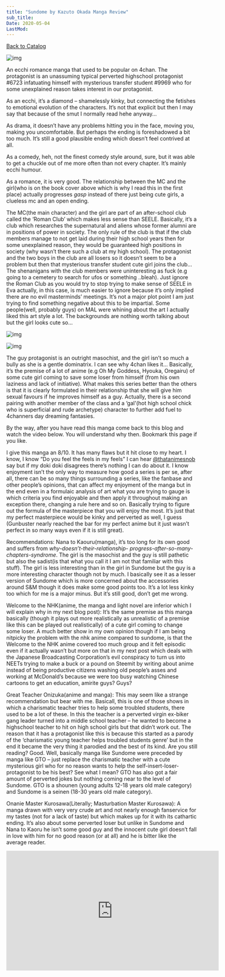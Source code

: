 ```yaml
---
title: "Sundome by Kazuto Okada Manga Review"
sub_title:
Date: 2020-05-04
LastMod:
---
```


[Back to Catalog](https://otaking.xyz/index.html)

![img](https://steemitimages.com/0x0/http://yenpress.us/wp-content/uploads/2008/01/sundome_1.gif)

An ecchi romance manga that used to be popular on 4chan. The protagonist is an unassuming typical perverted highschool protagonist #6723 infatuating himself with mysterious transfer student #9969 who for some unexplained reason takes interest in our protagonist.

As an ecchi, it’s a diamond – shamelessly kinky, but connecting the fetishes to emotional evolution of the characters. It’s not that explicit but then I may say that because of the smut I normally read hehe anyway…

As drama, it doesn’t have any problems hitting you in the face, moving you, making you uncomfortable. But perhaps the ending is foreshadowed a bit too much. It’s still a good plausible ending which doesn’t feel contrived at all.

As a comedy, heh, not the finest comedy style around, sure, but it was able to get a chuckle out of me more often than not every chapter. It’s mainly ecchi humour.

As a romance, it is very good. The relationship between the MC and the girl(who is on the book cover above which is why I read this in the first place) actually progresses *gasp* instead of there just being cute girls, a clueless mc and an open ending.

The MC(the main character) and the girl are part of an after-school club called the ‘Roman Club’ which makes less sense than SEELE. Basically, it’s a club which researches the supernatural and aliens whose former alumni are in positions of power in society. The only rule of the club is that if the club members manage to not get laid during their high school years then for some unexplained reason, they would be guaranteed high positions in society (why wasn’t there such a club at my high school). The protagonist and the two boys in the club are all losers so it doesn’t seem to be a problem but then that mysterious transfer student cute girl joins the club… The shenanigans with the club members were uninteresting as fuck (e.g going to a cemetery to search for ufos or something ..bleah). Just ignore the Roman Club as you would try to stop trying to make sense of SEELE in Eva actually, in this case, is much easier to ignore because it’s only implied there are no evil masterminds’ meetings. It’s not a major plot point I am just trying to find something negative about this to be impartial. Some people(well, probably guys) on MAL were whining about the art I actually liked this art style a lot. The backgrounds are nothing worth talking about but the girl looks cute so…

![img](https://steemitimages.com/640x0/https://images.duckduckgo.com/iu/?u=http%3A%2F%2F3.bp.blogspot.com%2F-3U--8ktqPTw%2FVndMKhSPWbI%2FAAAAAAAtpuM%2FcQuojuNI7aw%2Fw1900%2F22.jpg&f=1)

![img](https://steemitimages.com/640x0/https://images.duckduckgo.com/iu/?u=http%3A%2F%2F3.bp.blogspot.com%2F-bALnf_jRtjc%2FVnckO9aKTcI%2FAAAAAAAtVTw%2FyEdRdlKGPh4%2Fw1900%2F6.jpg&f=1)

The guy protagonist is an outright masochist, and the girl isn’t so much a bully as she is a gentle dominatrix. I can see why 4chan likes it… Basically, it’s the premise of a lot of anime (e.g Oh My Goddess, Hyouka, Oregairu) of some cute girl coming to save some loser from himself (from his own laziness and lack of initiative). What makes this series better than the others is that it is clearly formulated in their relationship that she will give him sexual favours if he improves himself as a guy. Actually, there is a second pairing with another member of the class and a ‘gal'(hot high school chick who is superficial and rude archetype) character to further add fuel to 4channers day dreaming fantasies.

By the way, after you have read this manga come back to this blog and watch the video below. You will understand why then. Bookmark this page if you like.

I give this manga an 8/10. It has many flaws but it hit close to my heart. I know, I know “Do you feel the feels in my feels” I can hear [@thatanimesnob](https://steemit.com/@thatanimesnob) say but if my doki doki disagrees there’s nothing I can do about it. I know enjoyment isn’t the only way to measure how good a series is per se, after all, there can be so many things surrounding a series, like the fanbase and other people’s opinions, that can affect my enjoyment of the manga but in the end even in a formulaic analysis of art what you are trying to gauge is which criteria you find enjoyable and then apply it throughout making an exception there, changing a rule here and so on. Basically trying to figure out the formula of the masterpiece that you will enjoy the most. It’s just that my perfect masterpiece would be kinky and perverted as well, I guess (Gunbuster nearly reached the bar for my perfect anime but it just wasn’t perfect in so many ways even if it is still great).

Recommendations: Nana to Kaouru(manga), it’s too long for its own good and suffers from *why-doesn’t-their-relationship- progress-after-so-many-chapters-syndrome*. The girl is the masochist and the guy is still pathetic but also the sadist(is that what you call it I am not that familiar with this stuff). The girl is less interesting than in the girl in Sundome but the guy is a more interesting character though not by much. I basically see it as a lesser version of Sundome which is more concerned about the accessories around S&M though it does make some good points too. It’s a lot less kinky too which for me is a major minus. But it’s still good, don’t get me wrong.

Welcome to the NHK(anime, the manga and light novel are inferior which I will explain why in my next blog post): It’s the same premise as this manga basically (though it plays out more realistically as unrealistic of a premise like this can be played out realistically) of a cute girl coming to change some loser. A much better show in my own opinion though if I am being nitpicky the problem with the nhk anime compared to sundome, is that the Welcome to the NHK anime covered too much group and it felt episodic even if it actually wasn’t but more on that in my next post which deals with the Japanese Broadcasting Corporation’s evil conspiracy to turn us into NEETs trying to make a buck or a pound on Steemit by writing about anime instead of being productive citizens washing old people’s asses and working at McDonald’s because we were too busy watching Chinese cartoons to get an education, amirite guys? Guys?

Great Teacher Onizuka(anime and manga): This may seem like a strange recommendation but bear with me. Basicall, this is one of those shows in which a charismatic teacher tries to help some troubled students, there used to be a lot of these. In this the teacher is a perverted virgin ex-biker gang leader turned into a middle school teacher – he wanted to become a highschool teacher to hit on high school girls but that didn’t work out. The reason that it has a protagonist like this is because this started as a parody of the ‘charismatic young teacher helps troubled students genre’ but in the end it became the very thing it parodied and the best of its kind. Are you still reading? Good. Well, basically manga like Sundome were preceded by manga like GTO – just replace the charismatic teacher with a cute mysterious girl who for no reason wants to help the self-insert-loser-protagonist to be his best? See what I mean? GTO has also got a fair amount of perverted jokes but nothing coming near to the level of Sundome. GTO is a shounen (young adults 12-18 years old male category) and Sundome is a seinen (18-30 years old male category).

Onanie Master Kurosawa(Literally; Masturbation Master Kurosawa): A manga drawn with very very crude art and not nearly enough fanservice for my tastes (not for a lack of taste) but which makes up for it with its cathartic ending. It’s also about some perverted loser but unlike in Sundome and Nana to Kaoru he isn’t some good guy and the innocent cute girl doesn’t fall in love with him for no good reason (or at all) and he is bitter like the average reader.

<iframe width="560" height="315" src="https://www.youtube.com/embed/s3abEsdg0jI" title="YouTube video player" frameborder="0" allow="accelerometer; autoplay; clipboard-write; encrypted-media; gyroscope; picture-in-picture" allowfullscreen></iframe>
